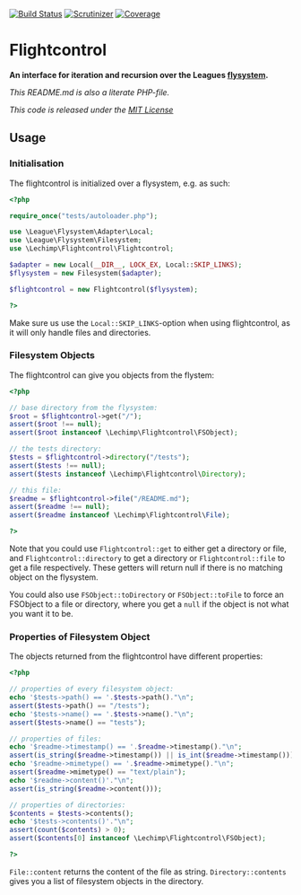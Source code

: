 [![Build Status](https://travis-ci.org/lechimp-p/flightcontrol.svg?branch=master)](https://travis-ci.org/lechimp-p/flightcontrol)
[![Scrutinizer](https://scrutinizer-ci.com/g/lechimp-p/flightcontrol/badges/quality-score.png?b=master)](https://scrutinizer-ci.com/g/lechimp-p/flightcontrol)
[![Coverage](https://scrutinizer-ci.com/g/lechimp-p/flightcontrol/badges/coverage.png?b=master)](https://scrutinizer-ci.com/g/lechimp-p/flightcontrol)

# Flightcontrol 

**An interface for iteration and recursion over the Leagues 
  [flysystem](https://github.com/thephpleague/flysystem).**


*This README.md is also a literate PHP-file.*

*This code is released under the [MIT License](LICENSE.md)*

## Usage

### Initialisation

The flightcontrol is initialized over a flysystem, e.g. as such:

```php
<?php

require_once("tests/autoloader.php");

use \League\Flysystem\Adapter\Local;
use \League\Flysystem\Filesystem;
use \Lechimp\Flightcontrol\Flightcontrol;

$adapter = new Local(__DIR__, LOCK_EX, Local::SKIP_LINKS);
$flysystem = new Filesystem($adapter);

$flightcontrol = new Flightcontrol($flysystem);

?>
```

Make sure us use the `Local::SKIP_LINKS`-option when using flightcontrol, as it
will only handle files and directories.


### Filesystem Objects

The flightcontrol can give you objects from the flystem:

```php
<?php

// base directory from the flysystem:
$root = $flightcontrol->get("/");
assert($root !== null);
assert($root instanceof \Lechimp\Flightcontrol\FSObject);

// the tests directory:
$tests = $flightcontrol->directory("/tests");
assert($tests !== null);
assert($tests instanceof \Lechimp\Flightcontrol\Directory);

// this file:
$readme = $flightcontrol->file("/README.md");  
assert($readme !== null);
assert($readme instanceof \Lechimp\Flightcontrol\File);

?>
```

Note that you could use `Flightcontrol::get` to either get a directory or file, 
and `Flightcontrol::directory` to get a directory or `Flightcontrol::file` to
get a file respectively. These getters will return null if there is no matching
object on the flysystem.

You could also use `FSObject::toDirectory` or `FSObject::toFile` to force an
FSObject to a file or directory, where you get a `null` if the object is not
what you want it to be.

### Properties of Filesystem Object

The objects returned from the flightcontrol have different properties:

```php
<?php

// properties of every filesystem object:
echo '$tests->path() == '.$tests->path()."\n";
assert($tests->path() == "/tests");
echo '$tests->name() == '.$tests->name()."\n";
assert($tests->name() == "tests");

// properties of files:
echo '$readme->timestamp() == '.$readme->timestamp()."\n";
assert(is_string($readme->timestamp()) || is_int($readme->timestamp()));
echo '$readme->mimetype() == '.$readme->mimetype()."\n";
assert($readme->mimetype() == "text/plain");
echo '$readme->content()'."\n";
assert(is_string($readme->content()));

// properties of directories:
$contents = $tests->contents();
echo '$tests->contents()'."\n";
assert(count($contents) > 0);
assert($contents[0] instanceof \Lechimp\Flightcontrol\FSObject);

?>
```

`File::content` returns the content of the file as string. `Directory::contents`
gives you a list of filesystem objects in the directory.
